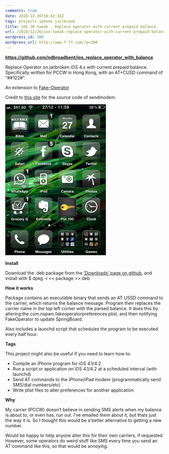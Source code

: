 ```yaml
---
comments: true
date: 2010-12-26T16:42:16Z
tags: projects iphone jailbreak
title: iOS JB tweak - Replace operator with current prepaid balance
url: /2010/12/26/ios-tweak-replace-operator-with-current-prepaid-balance/
wordpress_id: 300
wordpress_url: http://www.f-77.com/?p=300
---
```


<a href="https://github.com/ndbroadbent/ios_replace_operator_with_balance"><strong>https://github.com/ndbroadbent/ios_replace_operator_with_balance</strong></a>

Replace Operator on jailbroken iOS 4.x with current prepaid balance.
Specifically written for PCCW in Hong Kong, with an AT+CUSD command of “##122#”.

An extension to <a href="https://github.com/NSPwn/Fake-Operator">Fake-Operator</a>

Credit to <a href="http://george.insideiphone.com/index.php/2007/11/25/a-convenient-tool-to-send-at-commands">this site</a> for the source code of sendmodem.

<img class="lightbox thumb" src="/images/posts/2010/12/photo.png" alt="BalanceAsOperator screenshot" />

<strong>Install</strong>

Download the .deb package from the <a href="https://github.com/ndbroadbent/ios_replace_operator_with_balance">‘Downloads’ page on github</a>, and install with $ dpkg -i &lt;&lt; package &gt;&gt;.deb

<strong>How it works</strong>

Package contains an executable binary that sends an AT USSD command to the carrier, which returns the balance message. Program then replaces the carrier name in the top left corner with the parsed balance. It does this by altering the com.nspwn.fakeoperatorpreferences plist, and then notifying FakeOperator to update SpringBoard.

Also includes a launchd script that schedules the program to be executed every half hour.

<strong>Tags</strong>

This project might also be useful if you need to learn how to:

* Compile an iPhone program for iOS 4.1/4.2
* Run a script or application on iOS 4.1/4.2 at a scheduled interval (with launchd)
* Send AT commands to the iPhone/iPad modem (programmatically send SMS/dial numbers/etc)
* Write plist files to alter preferences for another application

<strong>Why</strong>

My carrier (PCCW) doesn’t believe in sending SMS alerts when my balance is about to, or even has, run out. I’ve emailed them about it, but thats just the way it is. So I thought this would be a better alternative to getting a new number.

Would be happy to help anyone alter this for their own carriers, if requested. However, some operators do weird stuff like SMS every time you send an AT command like this, so that would be annoying.

